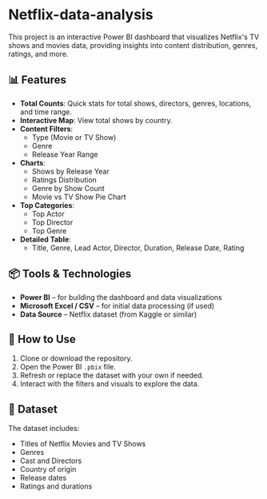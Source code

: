 # Netflix-data-analysis

This project is an interactive Power BI dashboard that visualizes Netflix's TV shows and movies data,
providing insights into content distribution, genres, ratings, and more.

## 📊 Features

- **Total Counts**: Quick stats for total shows, directors, genres, locations, and time range.
- **Interactive Map**: View total shows by country.
- **Content Filters**:
  - Type (Movie or TV Show)
  - Genre
  - Release Year Range
- **Charts**:
  - Shows by Release Year
  - Ratings Distribution
  - Genre by Show Count
  - Movie vs TV Show Pie Chart
- **Top Categories**:
  - Top Actor
  - Top Director
  - Top Genre
- **Detailed Table**:
  - Title, Genre, Lead Actor, Director, Duration, Release Date, Rating

## 📦 Tools & Technologies

- **Power BI** – for building the dashboard and data visualizations
- **Microsoft Excel / CSV** – for initial data processing (if used)
- **Data Source** – Netflix dataset (from Kaggle or similar)

## 🚀 How to Use

1. Clone or download the repository.
2. Open the Power BI `.pbix` file.
3. Refresh or replace the dataset with your own if needed.
4. Interact with the filters and visuals to explore the data.

## 🧾 Dataset

The dataset includes:
- Titles of Netflix Movies and TV Shows
- Genres
- Cast and Directors
- Country of origin
- Release dates
- Ratings and durations



